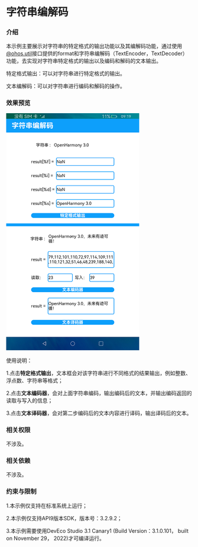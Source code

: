 # 字符串编解码

### 介绍

本示例主要展示对字符串的特定格式的输出功能以及其编解码功能，通过使用[@ohos.util](https://gitee.com/openharmony/docs/blob/master/zh-cn/application-dev/reference/apis/js-apis-util.md)接口提供的format和字符串编解码（TextEncoder，TextDecoder）功能，去实现对字符串特定格式的输出以及编码和解码的文本输出。

特定格式输出：可以对字符串进行特定格式的输出。

文本编解码：可以对字符串进行编码和解码的操作。

### 效果预览

![](screenshots/device/image.png)

使用说明：

1.点击**特定格式输出**，文本框会对该字符串进行不同格式的结果输出，例如整数、浮点数、字符串等格式；

2.点击**文本编码器**，会对上面字符串编码，输出编码后的文本，并输出编码返回的读取与写入的信息；

3.点击**文本译码器**，会对第二步编码后的文本内容进行译码，输出译码后的文本。

### 相关权限

不涉及。

### 相关依赖

不涉及。

### 约束与限制

1.本示例仅支持在标准系统上运行；

2.本示例仅支持API9版本SDK，版本号：3.2.9.2；

3.本示例需要使用DevEco Studio 3.1 Canary1 (Build Version：3.1.0.101， built on November 29， 2022)才可编译运行。